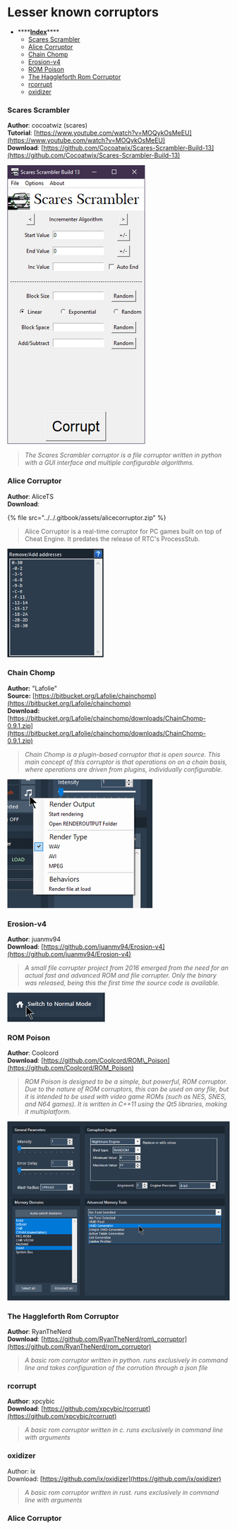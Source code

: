 # Lesser known corruptors

* \*\*\*\*[**Index**](lesser-known-corruptors.md)\*\*\*\*
  * [Scares Scrambler](lesser-known-corruptors.md#scares-scrambler)
  * [Alice Corruptor](lesser-known-corruptors.md#alice-corruptor)
  * [Chain Chomp](lesser-known-corruptors.md#chain-chomp)
  * [Erosion-v4](lesser-known-corruptors.md#erosion-v4)
  * [ROM Poison](lesser-known-corruptors.md#rom-poison)
  * [The Haggleforth Rom Corruptor](lesser-known-corruptors.md#the-haggleforth-rom-corruptor)
  * [rcorrupt](lesser-known-corruptors.md#rcorrupt)
  * [oxidizer](lesser-known-corruptors.md#oxidizer)

### Scares Scrambler

**Author**: cocoatwiz \(scares\)  
**Tutorial**: [https://www.youtube.com/watch?v=MOQykOsMeEU](https://www.youtube.com/watch?v=MOQykOsMeEU)  
**Download**: [https://github.com/Cocoatwix/Scares-Scrambler-Build-13](https://github.com/Cocoatwix/Scares-Scrambler-Build-13)

![](../../.gitbook/assets/image%20%2859%29.png)

> _The Scares Scrambler corruptor is a file corruptor written in python with a GUI interface and multiple configurable algorithms._

### Alice Corruptor

**Author**: AliceTS  
**Download**:

{% file src="../../.gitbook/assets/alicecorruptor.zip" %}

> Alice Corruptor is a real-time corruptor for PC games built on top of Cheat Engine. It predates the release of RTC's ProcessStub.

![](../../.gitbook/assets/image%20%2839%29.png)

### Chain Chomp

**Author:** "Lafolie"  
**Source:** [https://bitbucket.org/Lafolie/chainchomp](https://bitbucket.org/Lafolie/chainchomp)  
**Download:** [https://bitbucket.org/Lafolie/chainchomp/downloads/ChainChomp-0.9.1.zip](https://bitbucket.org/Lafolie/chainchomp/downloads/ChainChomp-0.9.1.zip)

> _Chain Chomp is a plugin-based corruptor that is open source. This main concept of this corruptor is that operations on on a chain basis, where operations are driven from plugins, individually configurable._

![](../../.gitbook/assets/image%20%286%29.png)

### Erosion-v4

**Author**: juanmv94  
**Download**: [https://github.com/juanmv94/Erosion-v4](https://github.com/juanmv94/Erosion-v4)

> _A small file corrupter project from 2016 emerged from the need for an actual fast and advanced ROM and file corrupter. Only the binary was released, being this the first time the source code is available._

![](../../.gitbook/assets/image.png)

### 

### ROM Poison

**Author**: Coolcord  
**Download**: [https://github.com/Coolcord/ROM\_Poison](https://github.com/Coolcord/ROM_Poison)

> _ROM Poison is designed to be a simple, but powerful, ROM corruptor. Due to the nature of ROM corruptors, this can be used on any file, but it is intended to be used with video game ROMs \(such as NES, SNES, and N64 games\). It is written in C++11 using the Qt5 libraries, making it multiplatform._

![](../../.gitbook/assets/image%20%288%29.png)



### The Haggleforth Rom Corruptor

**Author**: RyanTheNerd  
**Download**: [https://github.com/RyanTheNerd/rom\_corruptor](https://github.com/RyanTheNerd/rom_corruptor)

> _A basic rom corruptor written in python. runs exclusively in command line and takes configuration of the corrution through a json file_

### rcorrupt

**Author**: xpcybic  
**Download**: [https://github.com/xpcybic/rcorrupt](https://github.com/xpcybic/rcorrupt)

> _A basic rom corruptor written in c. runs exclusively in command line with arguments_

### oxidizer

Author: ix  
Download: [https://github.com/ix/oxidizer](https://github.com/ix/oxidizer)

> _A basic rom corruptor written in rust. runs exclusively in command line with arguments_

### Alice Corruptor


